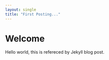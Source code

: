 ```yaml
---
layout: single
title: "First Posting..."
---
```


# Welcome

Hello world, this is refereced by Jekyll blog post.

